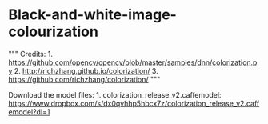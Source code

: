 # Black-and-white-image-colourization

"""
Credits: 
	1. https://github.com/opencv/opencv/blob/master/samples/dnn/colorization.py
	2. http://richzhang.github.io/colorization/
	3. https://github.com/richzhang/colorization/
"""

Download the model files: 
	1. colorization_release_v2.caffemodel: https://www.dropbox.com/s/dx0qvhhp5hbcx7z/colorization_release_v2.caffemodel?dl=1
